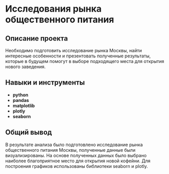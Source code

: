 # Исследования рынка общественного питания 

## Описание проекта

Необходимо подготовить исследование рынка Москвы, найти интересные особенности и презентовать полученные результаты, которые в будущем помогут в выборе подходящего места для открытия нового заведения.


## Навыки и инструменты

- **python**
- **pandas**
- **matplotlib**
- **plotly**
- **seaborn**



## 

## Общий вывод

В результате анализа было подготовлено исследование рынка общественного питания Москвы, полученные данные были визуализированы. На основе полученных данных было выбрано наиболее благоприятное место для открытия новой кофейни. Для построения графиков использованы библиотеки seaborn и plotly. 

